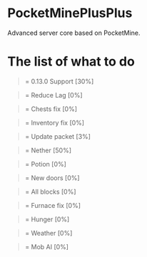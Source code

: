 # PocketMinePlusPlus
Advanced server core based on PocketMine.

# The list of what to do

> = 0.13.0 Support [30%]

> = Reduce Lag [0%]

> = Chests fix [0%]

> = Inventory fix [0%]

> = Update packet [3%]

> = Nether [50%]

> = Potion [0%]

> = New doors [0%]

> = All blocks [0%]

> = Furnace fix [0%]

> = Hunger [0%]

> = Weather [0%]

> = Mob AI [0%]

